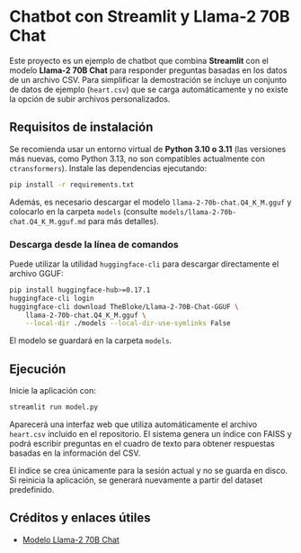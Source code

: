 # Chatbot con Streamlit y Llama-2 70B Chat

Este proyecto es un ejemplo de chatbot que combina **Streamlit** con el modelo **Llama-2 70B Chat** para responder preguntas basadas en los datos de un archivo CSV. Para simplificar la demostración se incluye un conjunto de datos de ejemplo (``heart.csv``) que se carga automáticamente y no existe la opción de subir archivos personalizados.

## Requisitos de instalación

Se recomienda usar un entorno virtual de **Python 3.10 o 3.11** (las versiones más nuevas,
como Python 3.13, no son compatibles actualmente con `ctransformers`).
Instale las dependencias ejecutando:

```bash
pip install -r requirements.txt
```

Además, es necesario descargar el modelo `llama-2-70b-chat.Q4_K_M.gguf` y colocarlo en la carpeta `models` (consulte `models/llama-2-70b-chat.Q4_K_M.gguf.md` para más detalles).

### Descarga desde la línea de comandos

Puede utilizar la utilidad `huggingface-cli` para descargar directamente el archivo GGUF:

```bash
pip install huggingface-hub>=0.17.1
huggingface-cli login
huggingface-cli download TheBloke/Llama-2-70B-Chat-GGUF \
    llama-2-70b-chat.Q4_K_M.gguf \
    --local-dir ./models --local-dir-use-symlinks False
```

El modelo se guardará en la carpeta `models`.

## Ejecución

Inicie la aplicación con:

```bash
streamlit run model.py
```

Aparecerá una interfaz web que utiliza automáticamente el archivo ``heart.csv`` incluido en el repositorio. El sistema genera un índice con FAISS y podrá escribir preguntas en el cuadro de texto para obtener respuestas basadas en la información del CSV.

El índice se crea únicamente para la sesión actual y no se guarda en disco. Si reinicia la aplicación, se generará nuevamente a partir del dataset predefinido.

## Créditos y enlaces útiles

- [Modelo Llama-2 70B Chat](https://huggingface.co/TheBloke/Llama-2-70B-Chat-GGUF)
